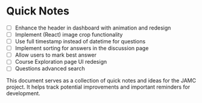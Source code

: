 # Quick Notes

- [ ] Enhance the header in dashboard with animation and redesign
- [ ] Implement (React) image crop functionality
- [ ] Use full timestamp instead of datetime for questions
- [ ] Implement sorting for answers in the discussion page
- [ ] Allow users to mark best answer
- [ ] Course Exploration page UI redesign
- [ ] Questions advanced search

This document serves as a collection of quick notes and ideas for the JAMC project. It helps track potential improvements and important reminders for development.
